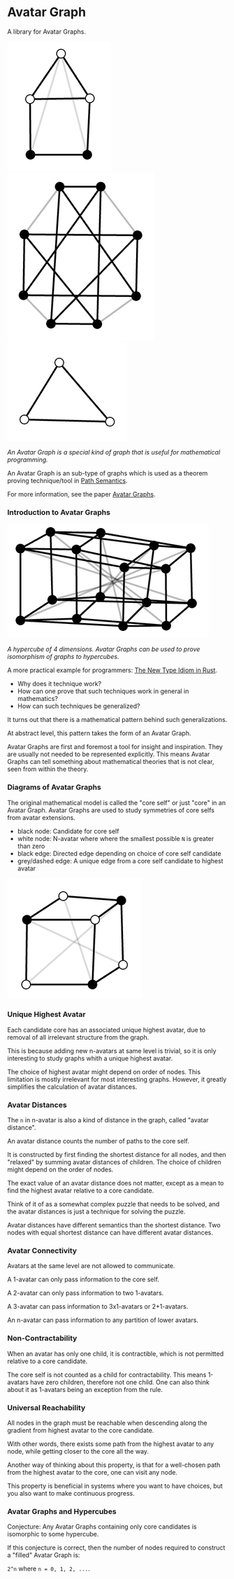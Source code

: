 # Avatar Graph

A library for Avatar Graphs.

![avatar5-01.png](https://raw.githubusercontent.com/advancedresearch/avatar_graph/master/images/avatar5-01.png)
![avatar8-02.png](https://raw.githubusercontent.com/advancedresearch/avatar_graph/master/images/avatar8-02.png)
![avatar3-01.png](https://raw.githubusercontent.com/advancedresearch/avatar_graph/master/images/avatar3-01.png)

*An Avatar Graph is a special kind of graph that is useful for mathematical programming.*

An Avatar Graph is an sub-type of graphs
which is used as a theorem proving technique/tool in [Path Semantics](https://github.com/advancedresearch/path_semantics).

For more information, see the paper [Avatar Graphs](https://github.com/advancedresearch/path_semantics/blob/master/papers-wip/avatar-graphs.pdf).

### Introduction to Avatar Graphs

![avatar16-01.png](https://raw.githubusercontent.com/advancedresearch/avatar_graph/master/images/avatar16-01.png)

*A hypercube of 4 dimensions. Avatar Graphs can be used to prove isomorphism of graphs to hypercubes.*

A more practical example for programmers: [The New Type Idiom in Rust](https://doc.rust-lang.org/rust-by-example/generics/new_types.html).

- Why does it technique work?
- How can one prove that such techniques work in general in mathematics?
- How can such techniques be generalized?

It turns out that there is a mathematical pattern behind such generalizations.

At abstract level, this pattern takes the form of an Avatar Graph.

Avatar Graphs are first and foremost a tool for insight and inspiration.
They are usually not needed to be represented explicitly.
This means Avatar Graphs can tell something about mathematical theories
that is not clear, seen from within the theory.

### Diagrams of Avatar Graphs

The original mathematical model is called the "core self" or just "core" in an Avatar Graph.
Avatar Graphs are used to study symmetries of core selfs from avatar extensions.

- black node: Candidate for core self
- white node: N-avatar where where the smallest possible `N` is greater than zero
- black edge: Directed edge depending on choice of core self candidate
- grey/dashed edge: A unique edge from a core self candidate to highest avatar

![avatar7-01.png](https://raw.githubusercontent.com/advancedresearch/avatar_graph/master/images/avatar7-01.png)

### Unique Highest Avatar

Each candidate core has an associated unique highest avatar,
due to removal of all irrelevant structure from the graph.

This is because adding new n-avatars at same level is trivial,
so it is only interesting to study graphs whith a unique highest avatar.

The choice of highest avatar might depend on order of nodes.
This limitation is mostly irrelevant for most interesting graphs.
However, it greatly simplifies the calculation of avatar distances.

### Avatar Distances

The `n` in n-avatar is also a kind of distance in the graph, called "avatar distance".

An avatar distance counts the number of paths to the core self.

It is constructed by first finding the shortest distance for all nodes,
and then "relaxed" by summing avatar distances of children.
The choice of children might depend on the order of nodes.

The exact value of an avatar distance does not matter,
except as a mean to find the highest avatar relative to a core candidate.

Think of it of as a somewhat complex puzzle that needs to be solved,
and the avatar distances is just a technique for solving the puzzle.

Avatar distances have different semantics than the shortest distance.
Two nodes with equal shortest distance can have different avatar distances.

### Avatar Connectivity

Avatars at the same level are not allowed to communicate.

A 1-avatar can only pass information to the core self.

A 2-avatar can only pass information to two 1-avatars.

A 3-avatar can pass information to 3x1-avatars or 2+1-avatars.

An n-avatar can pass information to any partition of lower avatars.

### Non-Contractability

When an avatar has only one child, it is contractible,
which is not permitted relative to a core candidate.

The core self is not counted as a child for contractability.
This means 1-avatars have zero children, therefore not one child.
One can also think about it as 1-avatars being an exception from the rule.

### Universal Reachability

All nodes in the graph must be reachable when descending along the gradient
from highest avatar to the core candidate.

With other words, there exists some path from the highest avatar to any node,
while getting closer to the core all the way.

Another way of thinking about this property, is that for a well-chosen path
from the highest avatar to the core, one can visit any node.

This property is beneficial in systems where you want to have choices,
but you also want to make continuous progress.

### Avatar Graphs and Hypercubes

Conjecture: Any Avatar Graphs containing only core candidates is
isomorphic to some hypercube.

If this conjecture is correct, then the number of nodes required
to construct a "filled" Avatar Graph is:

`2^n` where `n = 0, 1, 2, ...`.
